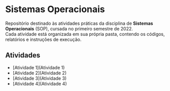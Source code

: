 # Sistemas Operacionais

Repositório destinado às atividades práticas da disciplina de **Sistemas Operacionais** (SOP), cursada no primeiro semestre de 2022.  
Cada atividade está organizada em sua própria pasta, contendo os códigos, relatórios e instruções de execução.

## Atividades

- [Atividade 1](Atividade 1)  
- [Atividade 2](Atividade 2)  
- [Atividade 3](Atividade 3)  
- [Atividade 4](Atividade 4)  